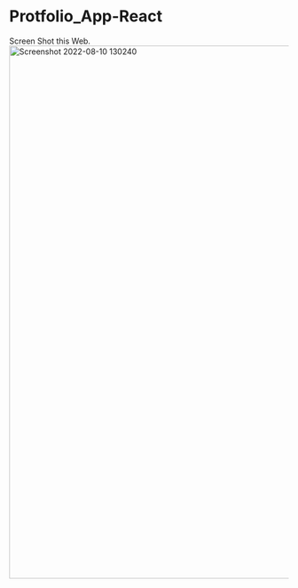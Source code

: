 # Protfolio_App-React

Screen Shot this Web.
<img width="960" alt="Screenshot 2022-08-10 130240" src="https://user-images.githubusercontent.com/108977790/183841947-4e35a5d9-7e00-4484-a28a-571c423a1fec.png">
